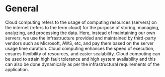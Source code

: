 # General

Cloud computing refers to the usage of computing resources (servers) on the internet (refers to the term cloud) for the purpose of storing, managing, analyzing, and processing the data. Here, instead of maintaining our own servers, we use the infrastructure provided and maintained by third-party vendors such as Microsoft, AWS, etc, and pay them based on the server usage time duration.
Cloud computing enhances the speed of execution, ensures flexibility of resources, and easier scalability.
Cloud computing can be used to attain high fault tolerance and high system availability and this can also be done dynamically as per the infrastructural requirements of the application.